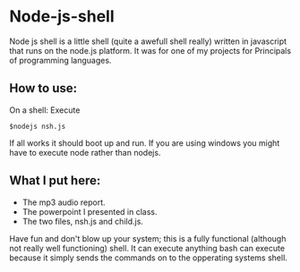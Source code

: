 # Node-js-shell
Node js shell is a little shell (quite a awefull shell really) written in javascript that runs on the node.js platform. It was for one of my projects for Principals of programming languages.

## How to use:

On a shell: Execute 

```
$nodejs nsh.js
```
If all works it should boot up and run. If you are using windows you might have to execute node rather than nodejs.

## What I put here:

* The mp3 audio report.
* The powerpoint I presented in class.
* The two files, nsh.js and child.js.

Have fun and don't blow up your system; this is a fully functional (although not really well functioning) shell. It can execute anything bash can execute because it simply sends the commands on to the opperating systems shell.